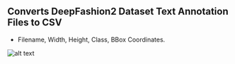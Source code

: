 ## Converts DeepFashion2 Dataset Text Annotation Files to CSV



- Filename, Width, Height, Class, BBox Coordinates.

![alt text](http://mmlab.ie.cuhk.edu.hk/projects/DeepFashion/intro.jpg)
